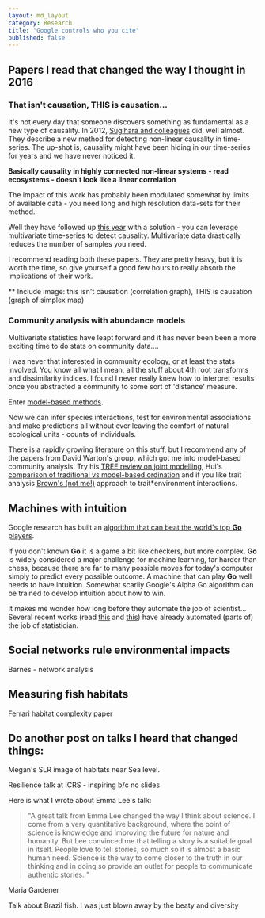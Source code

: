 ```yaml
---
layout: md_layout
category: Research
title: "Google controls who you cite"
published: false  
---
```



## Papers I read that changed the way I thought in 2016      


### That isn't causation, THIS is causation...   

It's not every day that someone discovers something as fundamental as a new type of causality. In 2012, [Sugihara and colleagues]() did, well almost. They describe a new method for detecting non-linear causality in time-series. The up-shot is, causality might have been hiding in our time-series for years and we have never noticed it.  

**Basically causality in highly connected non-linear systems - read ecosystems - doesn't look like a linear correlation**    

The impact of this work has probably been modulated somewhat by limits of available data - you need long and high resolution data-sets for their method.  

Well they have followed up [this year]() with a solution - you can leverage multivariate time-series to detect causality. Multivariate data drastically reduces the number of samples you need.  

I recommend reading both these papers. They are pretty heavy, but it is worth the time, so give yourself a good few hours to really absorb the implications of their work.  

** Include image: this isn't causation (correlation graph), THIS is causation (graph of simplex map)

### Community analysis with abundance models  

Multivariate statistics have leapt forward and it has never been been a more exciting time to do stats on community data....

I was never that interested in community ecology, or at least the stats involved. You know all what I mean, all the stuff about 4th root transforms and dissimilarity indices. I found I never really knew how to interpret results once you abstracted  a community to some sort of 'distance' measure.  

Enter [model-based methods]().  

Now we can infer species interactions, test for environmental associations and make predictions all without ever leaving the comfort of natural ecological units - counts of individuals.  

There is a rapidly growing literature on this stuff, but I recommend any of the papers from David Warton's group, which got me into model-based community analysis. Try his [TREE review on joint modelling](), Hui's [comparison of traditional vs model-based ordination]() and if you like trait analysis [Brown's  (not me!)]() approach to trait*environment interactions.  

## Machines with intuition  

Google research has built an [algorithm that can beat the world's top **Go** players]().  

If you don't known **Go** it is a game a bit like checkers, but more complex. **Go** is widely considered a major challenge for machine learning, far harder than chess, because there are far to many possible moves for today's computer simply to predict every possible outcome. A machine that can play **Go** well needs to have intuition.  Somewhat scarily Google's Alpha Go algorithm can be trained to develop intuition about how to win.  

It makes me wonder how long before they automate the job of scientist... Several recent works (read [this]() and [this]()) have already automated (parts of) the job of statistician.

## Social networks rule environmental impacts  

Barnes - network analysis

## Measuring fish habitats  
Ferrari habitat complexity paper  



## Do another post on talks I heard that changed things:

Megan's SLR image of habitats near Sea level.  

Resilience talk at ICRS - inspiring b/c no slides

Here is what I wrote about Emma Lee's talk:

> "A great talk from Emma Lee changed the way I think about science. I come from a very quantitative background, where the point of science is knowledge and improving the future for nature and humanity. But Lee convinced me that telling a story is a suitable goal in itself. People love to tell stories, so much so it is almost a basic human need. Science is the way to come closer to the truth in our thinking and in doing so provide an outlet for people to communicate authentic stories.  "

Maria Gardener  


Talk about Brazil fish. I was just blown away by the beaty and diversity
